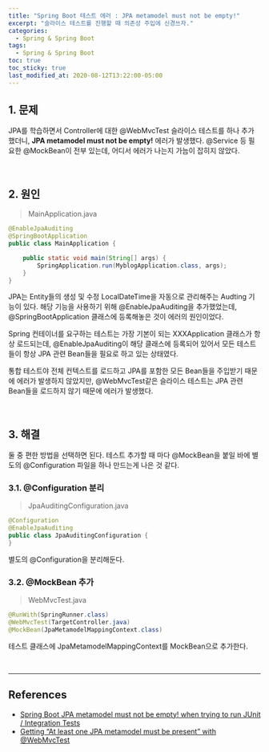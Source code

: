 ```yaml
---
title: "Spring Boot 테스트 에러 : JPA metamodel must not be empty!"
excerpt: "슬라이스 테스트를 진행할 때 의존성 주입에 신경쓰자."
categories:
  - Spring & Spring Boot
tags:
  - Spring & Spring Boot
toc: true
toc_sticky: true
last_modified_at: 2020-08-12T13:22:00-05:00
---
```


## 1. 문제

JPA를 학습하면서 Controller에 대한 @WebMvcTest 슬라이스 테스트를 하나 추가했더니, **JPA metamodel must not be empty!** 에러가 발생했다. @Service 등 필요한 @MockBean이 전부 있는데, 어디서 에러가 나는지 가늠이 잡히지 않았다.

<br>

## 2. 원인

> MainApplication.java

```java
@EnableJpaAuditing
@SpringBootApplication
public class MainApplication {

    public static void main(String[] args) {
        SpringApplication.run(MyblogApplication.class, args);
    }
}
```

JPA는 Entity들의 생성 및 수정 LocalDateTime을 자동으로 관리해주는 Audting 기능이 있다. 해당 기능을 사용하기 위해 @EnableJpaAuditing을 추가했었는데, @SpringBootApplication 클래스에 등록해놓은 것이 에러의 원인이었다.

Spring 컨테이너를 요구하는 테스트는 가장 기본이 되는 XXXApplication 클래스가 항상 로드되는데, @EnableJpaAuditing이 해당 클래스에 등록되어 있어서 모든 테스트들이 항상 JPA 관련 Bean들을 필요로 하고 있는 상태였다.

통합 테스트야 전체 컨텍스트를 로드하고 JPA를 포함한 모든 Bean들을 주입받기 때문에 에러가 발생하지 않았지만, @WebMvcTest같은 슬라이스 테스트는 JPA 관련 Bean들을 로드하지 않기 때문에 에러가 발생했다.

<br>

## 3. 해결

둘 중 편한 방법을 선택하면 된다. 테스트 추가할 때 마다 @MockBean을 붙일 바에 별도의 @Configuration 파일을 하나 만드는게 나은 것 같다.

### 3.1. @Configuration 분리

> JpaAuditingConfiguration.java

```java
@Configuration
@EnableJpaAuditing
public class JpaAuditingConfiguration {  
}
```

별도의 @Configuration을 분리해둔다.

### 3.2. @MockBean 추가

> WebMvcTest.java

```java
@RunWith(SpringRunner.class)
@WebMvcTest(TargetController.java)
@MockBean(JpaMetamodelMappingContext.class)
```

테스트 클래스에 JpaMetamodelMappingContext를 MockBean으로 추가한다.

<br>

---

## References

* [Spring Boot JPA metamodel must not be empty! when trying to run JUnit / Integration Tests](https://stackoverflow.com/questions/60606861/spring-boot-jpa-metamodel-must-not-be-empty-when-trying-to-run-junit-integrat)
* [Getting “At least one JPA metamodel must be present” with @WebMvcTest](https://stackoverflow.com/questions/41250177/getting-at-least-one-jpa-metamodel-must-be-present-with-webmvctest)

